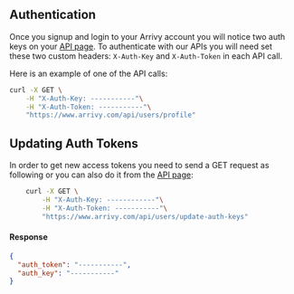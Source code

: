 
## Authentication
Once you signup and login to your Arrivy account you will notice two auth keys on your [API page](http://www.arrivy.com/api_info). To authenticate with our APIs you will need set these two custom headers: `X-Auth-Key` and `X-Auth-Token` in each API call.

Here is an example of one of the API calls:

```sh
curl -X GET \
    -H "X-Auth-Key: -----------"\
    -H "X-Auth-Token: -----------"\
    "https://www.arrivy.com/api/users/profile"
```

## Updating Auth Tokens
In order to get new access tokens you need to send a GET request as following or you can also do it from the [API page](http://www.arrivy.com/api_info):

```sh
    curl -X GET \
        -H "X-Auth-Key: ------------"\
        -H "X-Auth-Token: -----------"\
        "https://www.arrivy.com/api/users/update-auth-keys"
```

#### Response
```json
{
  "auth_token": "-----------",
  "auth_key": "-----------"
}
```
